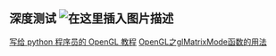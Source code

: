 ﻿
## 深度测试 ![在这里插入图片描述](https://img-blog.csdnimg.cn/1fccd30797714ad38bc73ef8cd2fdfcf.png?x-oss-process=image/watermark,type_ZHJvaWRzYW5zZmFsbGJhY2s,shadow_50,text_Q1NETiBA6Zi_6bKr5piv5p2h5ZK46bG8,size_20,color_FFFFFF,t_70,g_se,x_16)
[写给 python 程序员的 OpenGL 教程](https://blog.csdn.net/xufive/article/details/86565130)
[OpenGL之glMatrixMode函数的用法](https://blog.csdn.net/caoshangpa/article/details/80266028)
